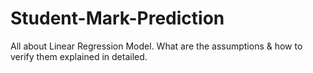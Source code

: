 # Student-Mark-Prediction
All about Linear Regression Model. What are the assumptions &amp; how to verify them explained in detailed.
